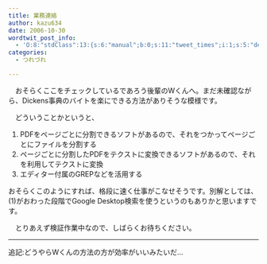 ```yaml
---
title: 業務連絡
author: kazu634
date: 2006-10-30
wordtwit_post_info:
  - 'O:8:"stdClass":13:{s:6:"manual";b:0;s:11:"tweet_times";i:1;s:5:"delay";i:0;s:7:"enabled";i:1;s:10:"separation";s:2:"60";s:7:"version";s:3:"3.7";s:14:"tweet_template";b:0;s:6:"status";i:2;s:6:"result";a:0:{}s:13:"tweet_counter";i:2;s:13:"tweet_log_ids";a:1:{i:0;i:2619;}s:9:"hash_tags";a:0:{}s:8:"accounts";a:1:{i:0;s:7:"kazu634";}}'
categories:
  - つれづれ

---
```

<div class="section">
<p>
    　おそらくここをチェックしているであろう後輩のWくんへ。まだ未確認ながら、Dickens事典のバイトを楽にできる方法がありそうな模様です。
</p>
  
<p>
    　どういうことかというと、
</p>
  
<ol>
<li>
      PDFをページごとに分割できるソフトがあるので、それをつかってページごとにファイルを分割する
</li>
<li>
      ページごとに分割したPDFをテクストに変換できるソフトがあるので、それを利用してテクストに変換
</li>
<li>
      エディター付属のGREPなどを活用する
</li>
</ol>
  
<p>
    おそらくこのようにすれば、格段に速く仕事がこなせそうです。別解としては、(1)がおわった段階でGoogle Desktop検索を使うというのもありかと思いますです。
</p>
  
<p>
    　とりあえず検証作業中なので、しばらくお待ちください。
</p>
  
<hr />
  
<p>
    追記:どうやらWくんの方法の方が効率がいいみたいだ…
</p>
</div>
